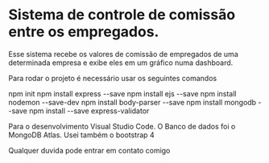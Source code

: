 # Sistema de controle de comissão entre os empregados.

Esse sistema recebe os valores de comissão de empregados de uma determinada empresa e exibe eles em um gráfico numa dashboard. 


Para rodar o projeto é necessário usar os seguintes comandos


npm init 
npm install express --save
npm install ejs --save
npm install nodemon --save-dev
npm install body-parser --save
npm install mongodb --save
npm install --save express-validator

Para o desenvolvimento Visual Studio Code.
O Banco de dados foi o MongoDB Atlas.
Usei também o bootstrap 4

Qualquer duvida pode entrar em contato comigo
